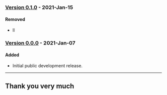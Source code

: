 ### [Version 0.1.0](https://github.com/imithu/UC/releases/tag/v0.1.0) - 2021-Jan-15
#### Removed
- ll


### [Version 0.0.0](https://github.com/imithu/UC/releases/tag/v0.0.0) - 2021-Jan-07
#### Added
- Initial public development release.

---
## Thank you very much